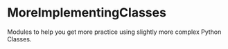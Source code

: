 # MoreImplementingClasses
Modules to help you get more practice using slightly more complex Python Classes.

